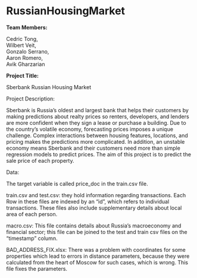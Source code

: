 # RussianHousingMarket

__Team Members:__
 
Cedric Tong,            	
Wilbert Veit,            	
Gonzalo Serrano,     	
Aaron Romero,        	
Avik Gharzarian     	
 
__Project Title:__
 
Sberbank Russian Housing Market
 
Project Description:
 
Sberbank is Russia’s oldest and largest bank that helps their customers by making predictions about realty prices so renters, developers, and lenders are more confident when they sign a lease or purchase a building. Due to the country’s volatile economy, forecasting prices imposes a unique challenge. Complex interactions between housing features, locations, and pricing makes the predictions more complicated. In addition, an unstable economy means Sberbank and their customers need more than simple regression models to predict prices. The aim of this project is to predict the sale price of each property. 

Data:

The target variable is called price_doc in the train.csv file.

train.csv and test.csv: they hold information regarding transactions. Each Row in these files are indexed by an “id”, which refers to individual transactions. These files also include supplementary details about local area of each person.

macro.csv: This file contains details about Russia’s macroeconomy and financial sector; this file can be joined to the test and train csv files on the “timestamp” column.

BAD_ADDRESS_FIX.xlsx: There was a problem with coordinates for some properties which lead to errors in distance parameters, because they were calculated from the heart of Moscow for such cases, which is wrong. This file fixes the parameters.
